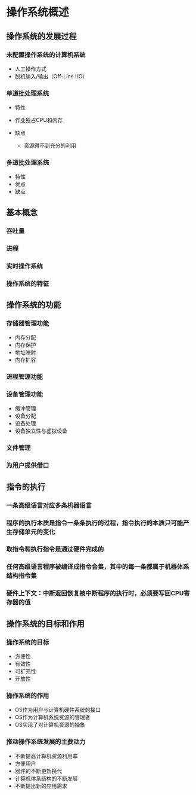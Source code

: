 # 操作系统概述

## 操作系统的发展过程

### 未配置操作系统的计算机系统

- 人工操作方式
- 脱机输入/输出（Off-Line I/O）

### 单道批处理系统

- 特性
- 作业独占CPU和内存
- 缺点

	- 资源得不到充分的利用

### 多道批处理系统

- 特性
- 优点
- 缺点

## 基本概念

### 吞吐量

### 进程

### 实时操作系统

### 操作系统的特征

## 操作系统的功能

### 存储器管理功能

- 内存分配
- 内存保护
- 地址映射
- 内存扩容

### 进程管理功能

### 设备管理功能

- 缓冲管理
- 设备分配
- 设备处理
- 设备独立性与虚拟设备

### 文件管理

### 为用户提供借口

## 指令的执行

### 一条高级语言对应多条机器语言

### 程序的执行本质是指令一条条执行的过程，指令执行的本质只可能产生存储单元的变化

### 取指令和执行指令是通过硬件完成的

### 任何高级语言程序被编译成指令合集，其中的每一条都属于机器体系结构指令集

### 硬件上下文：中断返回恢复被中断程序的执行时，必须要写回CPU寄存器的值

## 操作系统的目标和作用

### 操作系统的目标

- 方便性
- 有效性
- 可扩充性
- 开放性

### 操作系统的作用

- OS作为用户与计算机硬件系统的接口
- OS作为计算机系统资源的管理者
- OS实现了对计算机资源的抽象

### 推动操作系统发展的主要动力

- 不断提高计算机资源利用率
- 方便用户
- 器件的不断更新换代
- 计算机体系结构的不断发展
- 不断提出新的应用需求
